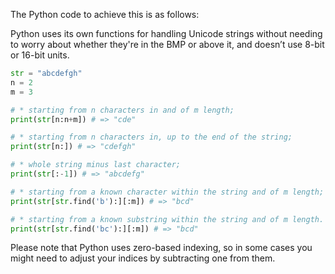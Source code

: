 The Python code to achieve this is as follows:

Python uses its own functions for handling Unicode strings without needing to worry about whether they're in the BMP or above it, and doesn’t use 8-bit or 16-bit units.

```python
str = "abcdefgh"
n = 2
m = 3

# * starting from n characters in and of m length;
print(str[n:n+m]) # => "cde"

# * starting from n characters in, up to the end of the string;
print(str[n:]) # => "cdefgh"

# * whole string minus last character;
print(str[:-1]) # => "abcdefg"

# * starting from a known character within the string and of m length;
print(str[str.find('b'):][:m]) # => "bcd"

# * starting from a known substring within the string and of m length. 
print(str[str.find('bc'):][:m]) # => "bcd"
```
Please note that Python uses zero-based indexing, so in some cases you might need to adjust your indices by subtracting one from them.

